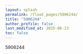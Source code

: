 ```yaml
---
layout: splash
permalink: /float_pages/5906244/
title: "5906244"
author_profile: false
last_modified_at: 2025-06-13
toc: false
---
```

 
5906244
